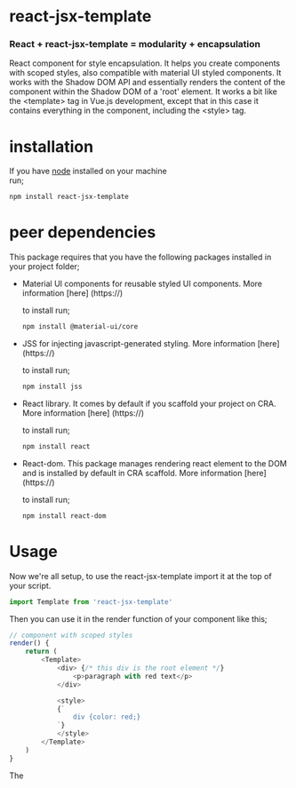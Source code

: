 # react-jsx-template

<h3>
    <span color='#61DBFB'>React</span> <span> + </span> <span color='#141A46'>react-jsx-template</span>
    <span> = </span> <span color='#61DBFB'>modularity</span> <span> + </span> <span color='#61DBFB'>encapsulation</span>
</h3>

<p>React component for style encapsulation. It helps you create components with scoped styles, also compatible with material UI styled components. It works with the Shadow DOM API and essentially renders the content of the component within the Shadow DOM of a 'root' element. It works a bit like the &lt;template&gt; tag in Vue.js development, except that in this case it contains everything in the component, including the &lt;style&gt; tag.</p>

# installation

<p>If you have <a href='https://nodejs.org/en/download'>node</a> installed on your machine <br/> run;</p>

```sh
npm install react-jsx-template
```

# peer dependencies

This package requires that you have the following packages installed in your project folder;

* Material UI components for reusable styled UI components. More information [here] (https://)

  to install run;

  ```bash
  npm install @material-ui/core
  ``` 

* JSS for injecting javascript-generated styling. More information [here] (https://)

  to install run;

  ```bash
  npm install jss
  ```

* React library. It comes by default if you scaffold your project on CRA. More information [here] (https://)

  to install run;

  ```bash
  npm install react
  ```

* React-dom. This package manages rendering react element to the DOM and is installed by default in CRA scaffold. More information [here] (https://)

  to install run;

  ```bash
  npm install react-dom
  ```

# Usage

Now we're all setup, to use the react-jsx-template import it at the top of your script.

```javascript
import Template from 'react-jsx-template'
```

Then you can use it in the render function of your component like this;

```javascript
// component with scoped styles
render() {
    return (
        <Template>
            <div> {/* this div is the root element */}
                <p>paragraph with red text</p>
            </div>

            <style>
            {`
                div {color: red;}
            `}
            </style>
        </Template>
    )
}
```
The <Template> tag does not get mounted to the DOM, but the root element gets mounted to the DOM and hosts a shadow root to contain all other elements styles within the component. <style> tags within the <Template> tag will also be rendered in the components shadow DOM.

You can also use styled components from material UI components within your components;

```javascript
import Template from 'react-jsx-template'
import Box from '@material-ui/core/Box'
```

and in the render function we can have something like this;

```javascript
// component with scoped styles using material UI components
render() {
    return (
        <Template>
            <Box {/* this material UI component is the root element */}
             display = 'flex'
             justifyContent = 'space-between'
             width = '100%'
             padding = '0.5rem'
             background = '#06397d'
            >
                <Box className='red box' height='100%'></Box>
                <Box className='yellow box' height='100%'></Box>
            </Box>
        </Template>

        <style> {/* user styles override material UI styles */}
        {`
            .red {background: #911f1e;}

            .yellow {background: #fcdfa3;}

            .box {height: 50%;}
        `}
        </style>
    )
}
```

Styling the root element of your component can be done within the style tag using the `:host` selector.
The root element will be the host for the internal shadow root of this component, therefore any inline styles on it will be lost, making it necessary to style it from within the shadow DOM using the `:host` selector.

```javascript
// styling the root element
render() {
    return (
        <Template>
            <div> {/* this is the root element */}
                red text
            </div>

            <style>
            {`
                :host {color: red;}
            `}
            </style>
        </Template>
    )
}
```

This component also allows you to use javascript variables as CSS selectors or values in your component styling, take a look;

```javascript
// JS variable as CSS selector
render() {
    return (

    )
}
```

```javascript
// JS variable as CSS value
render() {
    return (

    )
}
```
This makes it very easy to directly control the CSS values of pseudo elements, see an example;

```javascript
// JS variable as CSS selector
render() {
    return (

    )
}
```
